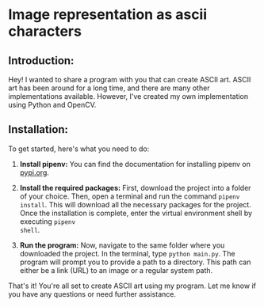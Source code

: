 # Image representation as ascii characters

## Introduction:
Hey! I wanted to share a program with you that can create ASCII art. ASCII art has been around for a long time, and there are many other implementations available. However, I've created my own implementation using Python and OpenCV.

## Installation:
To get started, here's what you need to do:

1. __Install pipenv:__
   You can find the documentation for installing pipenv on [pypi.org](https://pypi.org/project/pipenv/).

2. __Install the required packages:__
   First, download the project into a folder of your choice. Then, open a terminal and run the command <code>pipenv install</code>. This will download all the necessary packages for the project. Once the installation is complete, enter the virtual environment shell by executing <code>pipenv shell</code>.

3. __Run the program:__
   Now, navigate to the same folder where you downloaded the project. In the terminal, type <code>python main.py</code>. The program will prompt you to provide a path to a directory. This path can either be a link (URL) to an image or a regular system path.

That's it! You're all set to create ASCII art using my program. Let me know if you have any questions or need further assistance.
